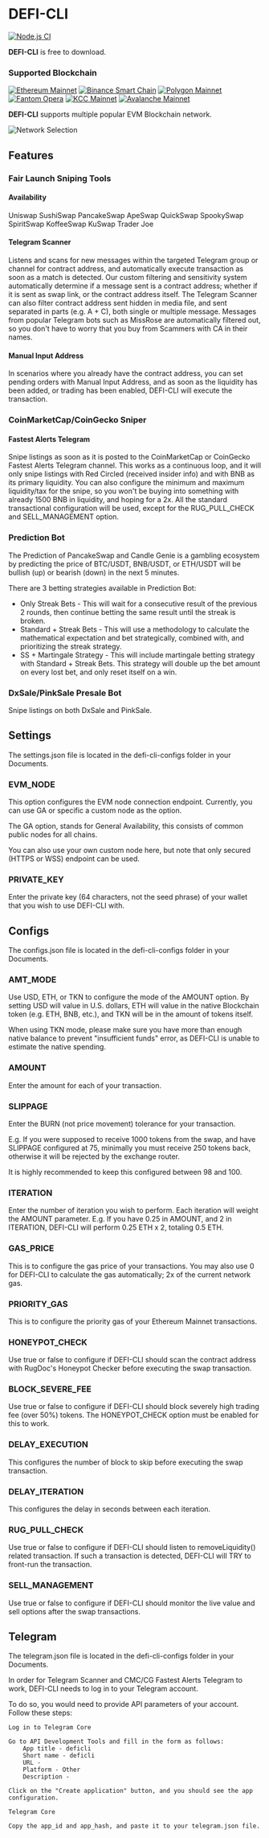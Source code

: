 # DEFI-CLI

[![Node.js CI](https://github.com/jayohf/defi-cli/actions/workflows/node.js.yml/badge.svg)](https://github.com/jayohf/defi-cli/actions/workflows/node.js.yml)

**DEFI-CLI** is free to download.

### Supported Blockchain

[![Ethereum Mainnet](https://user-images.githubusercontent.com/94490774/151673025-9788678c-3271-4d18-9d25-930e8f745316.png)](https://ethereum.org/)
[![Binance Smart Chain](https://user-images.githubusercontent.com/94490774/151673046-263ef09e-a1e7-49a0-8e34-e61009e36a7c.png)](https://www.binance.com/)
[![Polygon Mainnet](https://user-images.githubusercontent.com/94490774/151673042-84736953-bee8-41b0-aa5f-5ee7524a3631.png)](https://polygon.technology/)
[![Fantom Opera](https://user-images.githubusercontent.com/94490774/151673044-ed7d1cae-0a0a-4d11-a199-c58f6fcb656c.png)](https://fantom.foundation/)
[![KCC Mainnet](https://user-images.githubusercontent.com/94490774/151673043-e886eaf6-1a5b-4fb8-b3f3-e11f3f2d7bb3.png)](https://www.kcc.io/)
[![Avalanche Mainnet](https://user-images.githubusercontent.com/94490774/151673048-76d4b397-c669-44ec-8277-ff1ac66d9e86.png)](https://www.avax.network/)

**DEFI-CLI** supports multiple popular EVM Blockchain network.

![Network Selection](https://user-images.githubusercontent.com/94490774/151673335-6810f663-9cad-459f-9fe7-52eb444f4d8d.png)

## Features
### Fair Launch Sniping Tools
#### Availability
Uniswap SushiSwap PancakeSwap ApeSwap QuickSwap SpookySwap SpiritSwap KoffeeSwap KuSwap Trader Joe

#### Telegram Scanner
Listens and scans for new messages within the targeted Telegram group or channel for contract address, and automatically execute transaction as soon as a match is detected.
Our custom filtering and sensitivity system automatically determine if a message sent is a contract address; whether if it is sent as swap link, or the contract address itself.
The Telegram Scanner can also filter contract address sent hidden in media file, and sent separated in parts (e.g. A + C), both single or multiple message.
Messages from popular Telegram bots such as MissRose are automatically filtered out, so you don't have to worry that you buy from Scammers with CA in their names.

#### Manual Input Address

In scenarios where you already have the contract address, you can set pending orders with Manual Input Address, and as soon as the liquidity has been added, or trading has been enabled, DEFI-CLI will execute the transaction.

### CoinMarketCap/CoinGecko Sniper
#### Fastest Alerts Telegram

Snipe listings as soon as it is posted to the CoinMarketCap or CoinGecko Fastest Alerts Telegram channel.
This works as a continuous loop, and it will only snipe listings with Red Circled (received insider info) and with BNB as its primary liquidity.
You can also configure the minimum and maximum liquidity/tax for the snipe, so you won't be buying into something with already 1500 BNB in liquidity, and hoping for a 2x.
All the standard transactional configuration will be used, except for the RUG_PULL_CHECK and SELL_MANAGEMENT option.

### Prediction Bot

The Prediction of PancakeSwap and Candle Genie is a gambling ecosystem by predicting the price of BTC/USDT, BNB/USDT, or ETH/USDT will be bullish (up) or bearish (down) in the next 5 minutes.

There are 3 betting strategies available in Prediction Bot:

- Only Streak Bets - This will wait for a consecutive result of the previous 2 rounds, then continue betting the same result until the streak is broken.
- Standard + Streak Bets - This will use a methodology to calculate the mathematical expectation and bet strategically, combined with, and prioritizing the streak strategy.
- SS + Martingale Strategy - This will include martingale betting strategy with Standard + Streak Bets. This strategy will double up the bet amount on every lost bet, and only reset itself on a win.

### DxSale/PinkSale Presale Bot

Snipe listings on both DxSale and PinkSale.


## Settings

The settings.json file is located in the defi-cli-configs folder in your Documents.

### EVM_NODE

This option configures the EVM node connection endpoint. Currently, you can use GA or specific a custom node as the option.

The GA option, stands for General Availability, this consists of common public nodes for all chains.

You can also use your own custom node here, but note that only secured (HTTPS or WSS) endpoint can be used.

### PRIVATE_KEY

Enter the private key (64 characters, not the seed phrase) of your wallet that you wish to use DEFI-CLI with. 

## Configs

The configs.json file is located in the defi-cli-configs folder in your Documents.

### AMT_MODE

Use USD, ETH, or TKN to configure the mode of the AMOUNT option. By setting USD will value in U.S. dollars, ETH will value in the native Blockchain token (e.g. ETH, BNB, etc.), and TKN will be in the amount of tokens itself.

When using TKN mode, please make sure you have more than enough native balance to prevent "insufficient funds" error, as DEFI-CLI is unable to estimate the native spending.

### AMOUNT

Enter the amount for each of your transaction.

### SLIPPAGE

Enter the BURN (not price movement) tolerance for your transaction.

E.g. If you were supposed to receive 1000 tokens from the swap, and have SLIPPAGE configured at 75, minimally you must receive 250 tokens back, otherwise it will be rejected by the exchange router.

It is highly recommended to keep this configured between 98 and 100.

### ITERATION

Enter the number of iteration you wish to perform. Each iteration will weight the AMOUNT parameter. E.g. If you have 0.25 in AMOUNT, and 2 in ITERATION, DEFI-CLI will perform 0.25 ETH x 2, totaling 0.5 ETH.

### GAS_PRICE

This is to configure the gas price of your transactions. You may also use 0 for DEFI-CLI to calculate the gas automatically; 2x of the current network gas.

### PRIORITY_GAS

This is to configure the priority gas of your Ethereum Mainnet transactions.

### HONEYPOT_CHECK

Use true or false to configure if DEFI-CLI should scan the contract address with RugDoc's Honeypot Checker before executing the swap transaction.

### BLOCK_SEVERE_FEE

Use true or false to configure if DEFI-CLI should block severely high trading fee (over 50%) tokens. The HONEYPOT_CHECK option must be enabled for this to work.

### DELAY_EXECUTION

This configures the number of block to skip before executing the swap transaction.

### DELAY_ITERATION

This configures the delay in seconds between each iteration.

### RUG_PULL_CHECK

Use true or false to configure if DEFI-CLI should listen to removeLiquidity() related transaction. If such a transaction is detected, DEFI-CLI will TRY to front-run the transaction. 

### SELL_MANAGEMENT

Use true or false to configure if DEFI-CLI should monitor the live value and sell options after the swap transactions. 

## Telegram

The telegram.json file is located in the defi-cli-configs folder in your Documents.

In order for Telegram Scanner and CMC/CG Fastest Alerts Telegram to work, DEFI-CLI needs to log in to your Telegram account.

To do so, you would need to provide API parameters of your account. Follow these steps:

    Log in to Telegram Core

    Go to API Development Tools and fill in the form as follows:
        App title - deficli
        Short name - deficli
        URL -
        Platform - Other
        Description -

    Click on the "Create application" button, and you should see the app configuration.

    Telegram Core

    Copy the app_id and app_hash, and paste it to your telegram.json file.
